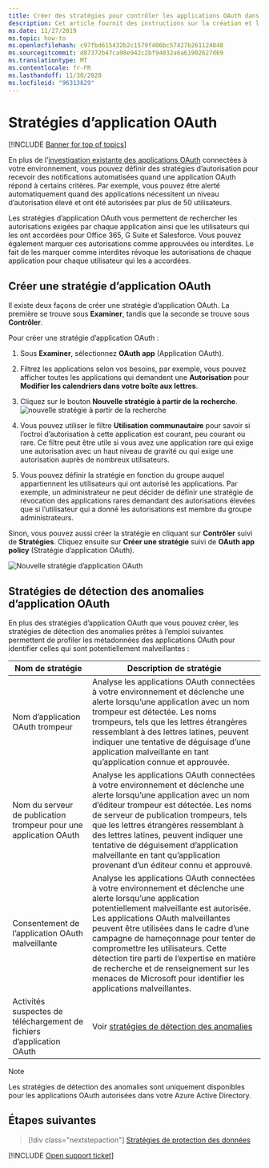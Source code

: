 ```yaml
---
title: Créer des stratégies pour contrôler les applications OAuth dans Cloud App Security
description: Cet article fournit des instructions sur la création et l’utilisation de stratégies d’autorisation d’application dans Microsoft Cloud App Security.
ms.date: 11/27/2019
ms.topic: how-to
ms.openlocfilehash: c97fbd615432b2c1579f406bc57427b261124848
ms.sourcegitcommit: d87372b47ca98e942c2bf94032a6a61902627d69
ms.translationtype: MT
ms.contentlocale: fr-FR
ms.lasthandoff: 11/30/2020
ms.locfileid: "96313829"
---
```

# <a name="oauth-app-policies"></a>Stratégies d’application OAuth

[!INCLUDE [Banner for top of topics](includes/banner.md)]

En plus de l’[investigation existante des applications OAuth](manage-app-permissions.md) connectées à votre environnement, vous pouvez définir des stratégies d’autorisation pour recevoir des notifications automatisées quand une application OAuth répond à certains critères. Par exemple, vous pouvez être alerté automatiquement quand des applications nécessitent un niveau d’autorisation élevé et ont été autorisées par plus de 50 utilisateurs.

Les stratégies d’application OAuth vous permettent de rechercher les autorisations exigées par chaque application ainsi que les utilisateurs qui les ont accordées pour Office 365, G Suite et Salesforce. Vous pouvez également marquer ces autorisations comme approuvées ou interdites. Le fait de les marquer comme interdites révoque les autorisations de chaque application pour chaque utilisateur qui les a accordées.

## <a name="create-a-new-oauth-app-policy"></a>Créer une stratégie d’application OAuth

Il existe deux façons de créer une stratégie d’application OAuth. La première se trouve sous **Examiner**, tandis que la seconde se trouve sous **Contrôler**.

Pour créer une stratégie d’application OAuth :

1. Sous **Examiner**, sélectionnez **OAuth app** (Application OAuth).

1. Filtrez les applications selon vos besoins, par exemple, vous pouvez afficher toutes les applications qui demandent une **Autorisation** pour **Modifier les calendriers dans votre boîte aux lettres**.
1. Cliquez sur le bouton **Nouvelle stratégie à partir de la recherche**.
    ![nouvelle stratégie à partir de la recherche](media/app-permissions-filter.png)
1. Vous pouvez utiliser le filtre **Utilisation communautaire** pour savoir si l’octroi d’autorisation à cette application est courant, peu courant ou rare. Ce filtre peut être utile si vous avez une application rare qui exige une autorisation avec un haut niveau de gravité ou qui exige une autorisation auprès de nombreux utilisateurs.
1. Vous pouvez définir la stratégie en fonction du groupe auquel appartiennent les utilisateurs qui ont autorisé les applications. Par exemple, un administrateur ne peut décider de définir une stratégie de révocation des applications rares demandant des autorisations élevées que si l’utilisateur qui a donné les autorisations est membre du groupe administrateurs.

Sinon, vous pouvez aussi créer la stratégie en cliquant sur **Contrôler** suivi de **Stratégies**. Cliquez ensuite sur **Créer une stratégie** suivi de **OAuth app policy** (Stratégie d’application OAuth).

   ![Nouvelle stratégie d’application OAuth](media/app-permissions-policy.png)

## <a name="oauth-app-anomaly-detection-policies"></a>Stratégies de détection des anomalies d’application OAuth

En plus des stratégies d’application OAuth que vous pouvez créer, les stratégies de détection des anomalies prêtes à l’emploi suivantes permettent de profiler les métadonnées des applications OAuth pour identifier celles qui sont potentiellement malveillantes :

| Nom de stratégie | Description de stratégie |
| --- | --- |
| Nom d’application OAuth trompeur | Analyse les applications OAuth connectées à votre environnement et déclenche une alerte lorsqu’une application avec un nom trompeur est détectée. Les noms trompeurs, tels que les lettres étrangères ressemblant à des lettres latines, peuvent indiquer une tentative de déguisage d’une application malveillante en tant qu’application connue et approuvée. |
| Nom du serveur de publication trompeur pour une application OAuth | Analyse les applications OAuth connectées à votre environnement et déclenche une alerte lorsqu’une application avec un nom d’éditeur trompeur est détectée. Les noms de serveur de publication trompeurs, tels que les lettres étrangères ressemblant à des lettres latines, peuvent indiquer une tentative de déguisement d’application malveillante en tant qu’application provenant d’un éditeur connu et approuvé. |
| Consentement de l’application OAuth malveillante | Analyse les applications OAuth connectées à votre environnement et déclenche une alerte lorsqu’une application potentiellement malveillante est autorisée. Les applications OAuth malveillantes peuvent être utilisées dans le cadre d’une campagne de hameçonnage pour tenter de compromettre les utilisateurs. Cette détection tire parti de l’expertise en matière de recherche et de renseignement sur les menaces de Microsoft pour identifier les applications malveillantes. |
| Activités suspectes de téléchargement de fichiers d’application OAuth | Voir [stratégies de détection des anomalies](anomaly-detection-policy.md#suspicious-oauth-app-file-download-activities) |

<!--
| OAuth apps authorized by external users | Scans OAuth apps connected to your environment and triggers an alert when an app was authorized by an external user. |
| OAuth apps with high permissions and rare community use – Google | Scans OAuth apps connected to your environment and triggers an alert for apps with high permissions and rare community use in Google. |
| OAuth apps with high permissions and rare community use – Office | Scans OAuth apps connected to your environment and triggers an alert for apps with high permissions and rare community use in Office. |
| OAuth apps with rare community use - Salesforce | Scans OAuth apps connected to your environment and triggers an alert for apps with rare community use in Salesforce. |
-->

> [!NOTE]
> Les stratégies de détection des anomalies sont uniquement disponibles pour les applications OAuth autorisées dans votre Azure Active Directory.

## <a name="next-steps"></a>Étapes suivantes

> [!div class="nextstepaction"]
> [Stratégies de protection des données](data-protection-policies.md)

[!INCLUDE [Open support ticket](includes/support.md)]

